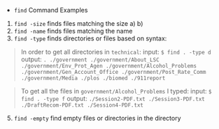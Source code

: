 * `find` Command Examples



1) `find -size` finds files matching the size
  a)
  b)
2) `find -name` finds files matching the name
3) `find -type` finds directories or files based on syntax:

> In order to get all directories in `technical`:
input: `$ find . -type d`
output:
`.
./government
./government/About_LSC
./government/Env_Prot_Agen
./government/Alcohol_Problems
./government/Gen_Account_Office
./government/Post_Rate_Comm
./government/Media
./plos
./biomed
./911report`

> To get all the files in `government/Alcohol_Problems` I typed:
input: `$ find . -type f`
output: 
`./Session2-PDF.txt
./Session3-PDF.txt
./DraftRecom-PDF.txt
./Session4-PDF.txt`

5) `find -empty` find empty files or directories in the directory
